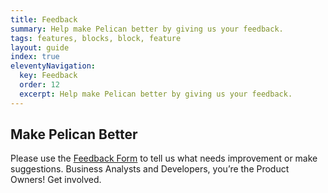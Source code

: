 ```yaml
---
title: Feedback
summary: Help make Pelican better by giving us your feedback.
tags: features, blocks, block, feature
layout: guide
index: true
eleventyNavigation:
  key: Feedback
  order: 12
  excerpt: Help make Pelican better by giving us your feedback.
---
```


## Make Pelican Better

Please use the <a href="https://forms.gle/VTyEhToTi3k7hthT9" target="_blank">Feedback Form</a> to tell us what needs improvement or make suggestions. Business Analysts and Developers, you’re the Product Owners! Get involved.
